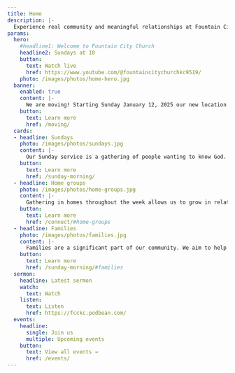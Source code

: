 ```yaml
---
title: Home
description: |-
  Experience real community and meaningful relationships at Fountain City Church. Worship with Christ-centered followers who desire to know and glorify God and serve their community.
params:
  hero:
    #headline1: Welcome to Fountain City Church
    headline2: Sundays at 10
    button:
      text: Watch live
      href: https://www.youtube.com/@fountaincitychurchkc9519/
    photo: /images/photos/home-hero.jpg
  banner:
    enabled: true
    content: |-
      We are moving! Starting Sunday January 12, 2025 our new location will be JOCO Arts & Heritage Center. 
    button:
      text: Learn more
      href: /moving/
  cards:
  - headline: Sundays
    photo: /images/photos/sundays.jpg
    content: |-
      Our Sunday service is a gathering of people wanting to know God. Together we worship God and learn from Him as we sing, pray, and hear from Scripture.
    button:
      text: Learn more
      href: /sunday-morning/
  - headline: Home groups
    photo: /images/photos/home-groups.jpg
    content: |-
      Gathering in homes throughout the week allows us to grow in relationship with God and others. Our groups share meals, discuss life and God's Word, and pray for one another.
    button:
      text: Learn more
      href: /connect/#home-groups
  - headline: Families
    photo: /images/photos/families.jpg
    content: |-
      Families are a significant part of our community. We aim to help kids of all ages grow as faithful followers of Jesus as we assist parents to raise them in the ways of God.
    button:
      text: Learn more
      href: /sunday-morning/#families
  sermon:
    headline: Latest sermon
    watch:
      text: Watch
    listen:
      text: Listen
      href: https://fcckc.podbean.com/
  events:
    headline:
      single: Join us
      multiple: Upcoming events
    button:
      text: View all events →
      href: /events/
---
```

